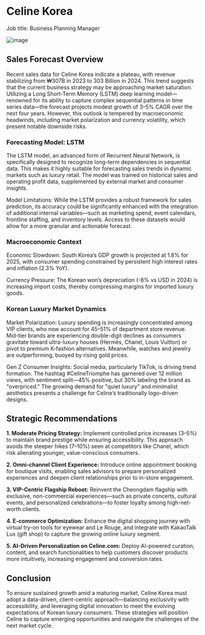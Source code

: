 # Celine Korea
Job title: Business Planning Manager

![image](https://github.com/user-attachments/assets/5ecb848b-9a64-4111-9710-9d9f63c77fae)

## Sales Forecast Overview

Recent sales data for Celine Korea indicate a plateau, with revenue stabilizing from ₩307B in 2023 to 303 Billion  in 2024. This trend suggests that the current business strategy may be approaching market saturation. Utilizing a Long Short-Term Memory (LSTM) deep learning model—renowned for its ability to capture complex sequential patterns in time series data—the forecast projects modest growth of 3–5% CAGR over the next four years. However, this outlook is tempered by macroeconomic headwinds, including market polarization and currency volatility, which present notable downside risks.

### Forecasting Model: LSTM
The LSTM model, an advanced form of Recurrent Neural Network, is specifically designed to recognize long-term dependencies in sequential data. This makes it highly suitable for forecasting sales trends in dynamic markets such as luxury retail. The model was trained on historical sales and operating profit data, supplemented by external market and consumer insights.

Model Limitations:
While the LSTM provides a robust framework for sales prediction, its accuracy could be significantly enhanced with the integration of additional internal variables—such as marketing spend, event calendars, frontline staffing, and inventory levels. Access to these datasets would allow for a more granular and actionable forecast.

### Macroeconomic Context
Economic Slowdown: South Korea’s GDP growth is projected at 1.8% for 2025, with consumer spending constrained by persistent high interest rates and inflation (2.3% YoY).

Currency Pressure: The Korean won’s depreciation (-8% vs USD in 2024) is increasing import costs, thereby compressing margins for imported luxury goods.

### Korean Luxury Market Dynamics
Market Polarization: Luxury spending is increasingly concentrated among VIP clients, who now account for 45–51% of department store revenue. Mid-tier brands are experiencing double-digit declines as consumers gravitate toward ultra-luxury houses (Hermès, Chanel, Louis Vuitton) or pivot to premium K-fashion alternatives. Meanwhile, watches and jewelry are outperforming, buoyed by rising gold prices.

Gen Z Consumer Insights: Social media, particularly TikTok, is driving trend formation. The hashtag #CelineTriomphe has garnered over 12 million views, with sentiment split—45% positive, but 30% labeling the brand as "overpriced." The growing demand for "quiet luxury" and minimalist aesthetics presents a challenge for Celine’s traditionally logo-driven designs.

## Strategic Recommendations
**1. Moderate Pricing Strategy:**
Implement controlled price increases (3–5%) to maintain brand prestige while ensuring accessibility. This approach avoids the steeper hikes (7–10%) seen at competitors like Chanel, which risk alienating younger, value-conscious consumers.

**2. Omni-channel Client Experience:**
Introduce online appointment booking for boutique visits, enabling sales advisors to prepare personalized experiences and deepen client relationships prior to in-store engagement.

**3. VIP-Centric Flagship Reboot:**
Reinvent the Cheongdam flagship with exclusive, non-commercial experiences—such as private concerts, cultural events, and personalized celebrations—to foster loyalty among high-net-worth clients.

**4. E-commerce Optimization:**
Enhance the digital shopping journey with virtual try-on tools for eyewear and Le Rouge, and integrate with KakaoTalk Lux (gift shop) to capture the growing online luxury segment.

**5. AI-Driven Personalization on Celine.com:**
Deploy AI-powered curation, content, and search functionalities to help customers discover products more intuitively, increasing engagement and conversion rates.

## Conclusion

To ensure sustained growth amid a maturing market, Celine Korea must adopt a data-driven, client-centric approach—balancing exclusivity with accessibility, and leveraging digital innovation to meet the evolving expectations of Korean luxury consumers. These strategies will position Celine to capture emerging opportunities and navigate the challenges of the next market cycle.
